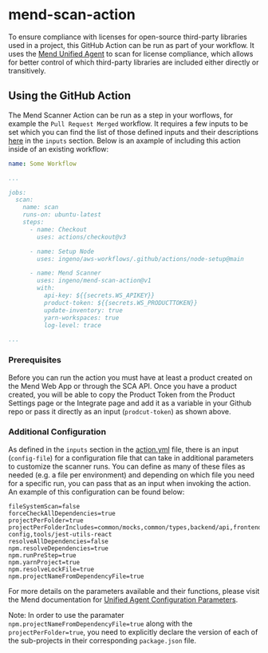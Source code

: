 # mend-scan-action

To ensure compliance with licenses for open-source third-party libraries used in a project, this GitHub Action can be run as part of your workflow. It uses the [Mend Unified Agent](https://docs.mend.io/bundle/unified_agent/page/overview_of_the_unified_agent.html) to scan for license compliance, which allows for better control of which third-party libraries are included either directly or transitively.

## Using the GitHub Action

The Mend Scanner Action can be run as a step in your worflows, for example the `Pull Request Merged` workflow. It requires a few inputs to be set which you can find the list of those defined inputs and their descriptions [here](./action.yml) in the `inputs` section. Below is an axample of including this action inside of an existing workflow:

```yml
name: Some Workflow

...

jobs:
  scan:
    name: scan
    runs-on: ubuntu-latest
    steps:
      - name: Checkout
        uses: actions/checkout@v3

      - name: Setup Node
        uses: ingeno/aws-workflows/.github/actions/node-setup@main

      - name: Mend Scanner
        uses: ingeno/mend-scan-action@v1
        with:
          api-key: ${{secrets.WS_APIKEY}}
          product-token: ${{secrets.WS_PRODUCTTOKEN}}
          update-inventory: true
          yarn-workspaces: true
          log-level: trace

...

```

### Prerequisites

Before you can run the action you must have at least a product created on the Mend Web App or through the SCA API. Once you have a product created, you will be able to copy the Product Token from the Product Settings page or the Integrate page and add it as a variable in your Github repo or pass it directly as an input (`prodcut-token`) as shown above.

### Additional Configuration

As defined in the `inputs` section in the [action.yml](./action.yml) file, there is an input (`config-file`) for a configuration file that can take in additional parameters to customize the scanner runs. You can define as many of these files as needed (e.g. a file per environment) and depending on which file you need for a specific run, you can pass that as an input when invoking the action. An example of this configuration can be found below:

```
fileSystemScan=false
forceCheckAllDependencies=true
projectPerFolder=true
projectPerFolderIncludes=common/mocks,common/types,backend/api,frontend/admin,frontend/client,infra/aws,tools/eslint-config,tools/jest-utils-react
resolveAllDependencies=false
npm.resolveDependencies=true
npm.runPreStep=true
npm.yarnProject=true
npm.resolveLockFile=true
npm.projectNameFromDependencyFile=true
```

For more details on the parameters available and their functions, please visit the Mend documentation for [Unified Agent Configuration Parameters](https://docs.mend.io/bundle/unified_agent/page/unified_agent_configuration_parameters.html).

Note: In order to use the paramater `npm.projectNameFromDependencyFile=true` along with the `projectPerFolder=true`, you need to explicitly declare the version of each of the sub-projects in their corresponding `package.json` file.